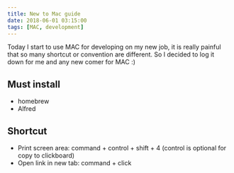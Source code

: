 ```yaml
---
title: New to Mac guide
date: 2018-06-01 03:15:00
tags: [MAC, development]
---
```


Today I start to use MAC for developing on my new job, it is really painful that so many shortcut or convention are different.
So I decided to log it down for me and any new comer for MAC :) 

## Must install

* homebrew
* Alfred

## Shortcut

* Print screen area: command + control + shift + 4 (control is optional for copy to clickboard)
* Open link in new tab: command + click
